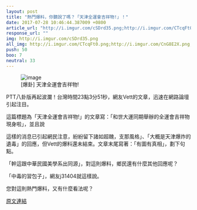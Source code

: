 ```yaml
---
layout: post
title: "熱門爆料，你聽說了嗎？「天津全運會吉祥物!」！"
date: 2017-07-28 10:46:44.387009 +0800
article_url: "http://i.imgur.com/cSDrd35.png;http://i.imgur.com/CTcqFt0.png;http://i.imgur.com/CnG8E2X.png;http://i.imgur.com/GXUFILG.png;http://i.imgur.com/CTcqFt0.png"
response_url: ""
img: http://i.imgur.com/cSDrd35.png
all_img: http://i.imgur.com/CTcqFt0.png;http://i.imgur.com/CnG8E2X.png;http://i.imgur.com/GXUFILG.png;http://i.imgur.com/CTcqFt0.png
push: 50
boo: 7
neutral: 33
---
```


<figure>
<img src="http://i.imgur.com/cSDrd35.png" alt="image">
<figcaption>
[爆卦] 天津全運會吉祥物!
</figcaption>
</figure>



PTT八卦版再起波瀾！台灣時間23點3分51秒，網友Vett的文章，迅速在網路論壇引起注目。

這篇標題為「天津全運會吉祥物!」的文章寫：「和世大運同期舉辦的全運會吉祥物現身啦」，並且說

這樣的消息已引起網民注意，紛紛留下諸如超醜，支那風格」、「大概是天津爆炸的遺毒」的回應，但Vett的爆料還未結束。文章末尾寫著：「有圖有真相」，劃下句點。

「幹這跟中華民國美學系出同源」，對這則爆料，鄉民還有什麼其他回應呢？

「中毒的習包子」，網友j31404就這樣說。

您對這則熱門爆料，又有什麼看法呢？

<a href = "https://www.ptt.cc/bbs/Gossiping/M.1501167834.A.5C7.html">原文連結</a>

